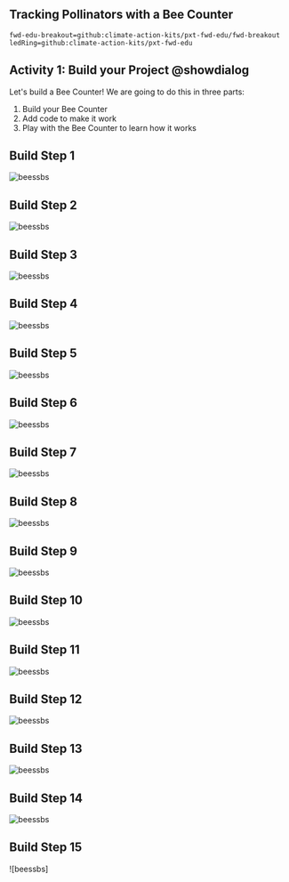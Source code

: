 ## Tracking Pollinators with a Bee Counter 
```package
fwd-edu-breakout=github:climate-action-kits/pxt-fwd-edu/fwd-breakout
ledRing=github:climate-action-kits/pxt-fwd-edu
```
## Activity 1: Build your Project @showdialog 

Let's build a Bee Counter! 
We are going to do this in three parts: 
1. Build your Bee Counter 
2. Add code to make it work
3. Play with the Bee Counter to learn how it works

## Build Step 1
![beessbs](https://github.com/Jessica-forwardedu/pxt-fwd-edu/blob/Jessica-forwardedu-patch-1/tutorial-assets/Gr4-bee-sbs1.png?raw=true) 

## Build Step 2
![beessbs](https://github.com/Jessica-forwardedu/pxt-fwd-edu/blob/Jessica-forwardedu-patch-1/tutorial-assets/Gr4-bees-sbs2.png?raw=true)

## Build Step 3  
![beessbs](https://github.com/Jessica-forwardedu/pxt-fwd-edu/blob/Jessica-forwardedu-patch-1/tutorial-assets/Gr4-bees-sbs3.png?raw=true) 

## Build Step 4
![beessbs](https://github.com/Jessica-forwardedu/pxt-fwd-edu/blob/Jessica-forwardedu-patch-1/tutorial-assets/Gr4-bees-sbs4.png?raw=true) 

## Build Step 5
![beessbs](https://github.com/Jessica-forwardedu/pxt-fwd-edu/blob/Jessica-forwardedu-patch-1/tutorial-assets/Gr4-bees-sbs5.png?raw=true) 

## Build Step 6
![beessbs](https://github.com/Jessica-forwardedu/pxt-fwd-edu/blob/Jessica-forwardedu-patch-1/tutorial-assets/Gr4-bees-sbs6.png?raw=true)

## Build Step 7
![beessbs](https://github.com/Jessica-forwardedu/pxt-fwd-edu/blob/Jessica-forwardedu-patch-1/tutorial-assets/Gr4-bees-sbs7.png?raw=true)

## Build Step 8 
![beessbs](https://github.com/Jessica-forwardedu/pxt-fwd-edu/blob/Jessica-forwardedu-patch-1/tutorial-assets/Gr4-bees-sbs8.png?raw=true)

## Build Step 9
![beessbs](https://github.com/Jessica-forwardedu/pxt-fwd-edu/blob/Jessica-forwardedu-patch-1/tutorial-assets/Gr4-bees-sbs9.png?raw=true)

## Build Step 10
![beessbs](https://github.com/Jessica-forwardedu/pxt-fwd-edu/blob/Jessica-forwardedu-patch-1/tutorial-assets/Gr4-bees-sbs10.png?raw=true)

## Build Step 11
![beessbs](https://github.com/Jessica-forwardedu/pxt-fwd-edu/blob/Jessica-forwardedu-patch-1/tutorial-assets/Gr4-bees-sbs11.png?raw=true) 

## Build Step 12 
![beessbs](https://github.com/Jessica-forwardedu/pxt-fwd-edu/blob/Jessica-forwardedu-patch-1/tutorial-assets/Gr4-bees-sbs12.png?raw=true)

## Build Step 13
![beessbs](https://github.com/Jessica-forwardedu/pxt-fwd-edu/blob/Jessica-forwardedu-patch-1/tutorial-assets/Gr4-bees-sbs13.png?raw=true) 

## Build Step 14
![beessbs](https://github.com/Jessica-forwardedu/pxt-fwd-edu/blob/Jessica-forwardedu-patch-1/tutorial-assets/Gr4-bees-sbs14.png?raw=true) 

## Build Step 15 
![beessbs]


